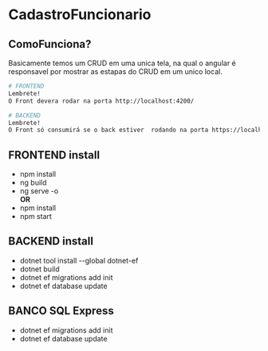 # CadastroFuncionario

## ComoFunciona?
Basicamente temos um CRUD em uma unica tela, na qual o angular é responsavel por mostrar as estapas do CRUD em um unico local.

```bash
# FRONTEND
Lembrete!
O Front devera rodar na porta http://localhost:4200/

# BACKEND
Lembrete!
O Front só consumirá se o back estiver  rodando na porta https://localhost:7199/
```

## FRONTEND install
 - npm install
 - ng build
 - ng serve -o
 <br/><b>OR</b>
 - npm install
 - npm start

## BACKEND install
 - dotnet tool install --global dotnet-ef
 - dotnet build
 - dotnet ef migrations add init 
 - dotnet ef database update  
 
## BANCO SQL Express
 - dotnet ef migrations add init 
 - dotnet ef database update 
